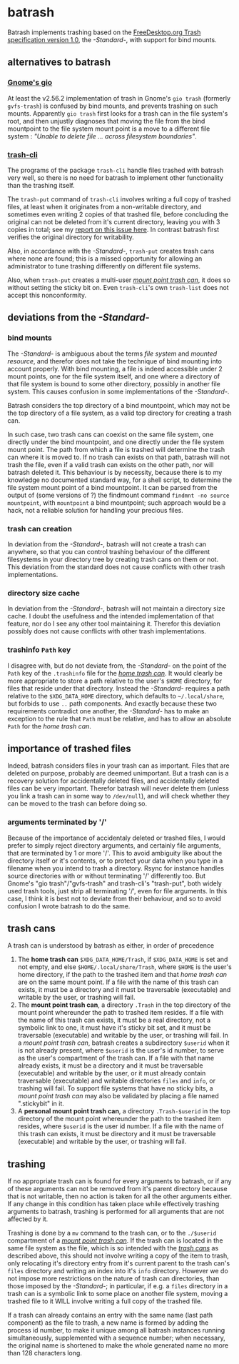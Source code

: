 # batrash

Batrash implements trashing based on the [FreeDesktop.org Trash specification version 1.0]( https://specifications.freedesktop.org/trash-spec/trashspec-1.0.html), the _-Standard-_, with support for bind mounts.

## alternatives to batrash

### [Gnome's gio](https://developer.gnome.org/gio/stable/gio.html)
At least the v2.56.2 implementation of trash in Gnome's `gio trash` (formerly `gvfs-trash`) is confused by bind mounts, and prevents trashing on such mounts. Apparently `gio trash` first looks for a trash can in the file system's root, and then unjustly diagnoses that moving the file from the bind mountpoint to the file system mount point is a move to a different file system : _"Unable to delete file ... across filesystem boundaries"_.

### [trash-cli](https://github.com/andreafrancia/trash-cli)
The programs of the package `trash-cli` handle files trashed with batrash very well, so there is no need for batrash to implement other functionality than the trashing itself.

The `trash-put` command of `trash-cli` involves writing a full copy of trashed files, at least when it originates from a non-writable directory, and sometimes even writing 2 copies of that trashed file, before concluding the original can not be deleted from it's current directory, leaving you with 3 copies in total; see my [report on this issue here](https://github.com/andreafrancia/trash-cli/issues/133). In contrast batrash first verifies the original directory for writability.

Also, in accordance with the _-Standard-_, `trash-put` creates trash cans where none are found; this is a missed opportunity for allowing an administrator to tune trashing differently on different file systems.

Also, when `trash-put` creates a multi-user [_mount point trash can_](#trash-cans), it does so without setting the sticky bit on. Even `trash-cli`'s own `trash-list` does not accept this nonconformity.

## deviations from the _-Standard-_

### bind mounts
The _-Standard-_ is ambiguous about the terms _file system_ and _mounted resource_, and therefor does not take the technique of bind mounting into account properly. With bind mounting, a file is indeed accessible under 2 mount points, one for the file system itself, and one where a directory of that file system is bound to some other directory, possibly in another file system. This causes confusion in some implementations of the _-Standard-_.

Batrash considers the top directory of a bind mountpoint, which may not be the top directory of a file system, as a valid top directory for creating a trash can.

In such case, two trash cans can coexist on the same file system, one directly under the bind mountpoint, and one directly under the file system mount point. The path from which a file is trashed will determine the trash can where it is moved to. If no trash can exists on that path, batrash will not trash the file, even if a valid trash can exists on the other path, nor will batrash deleted it. This behaviour is by necessity, because there is to my knowledge no documented standard way, for a shell script, to determine the file system mount point of a bind mountpoint. It can be parsed from the output of (some versions of ?) the findmount command `findmnt -no source mountpoint`, with `mountpoint` a bind mountpoint; such approach would be a hack, not a reliable solution for handling your precious files.

### trash can creation
In deviation from the _-Standard-_, batrash will not create a trash can anywhere, so that you can control trashing behaviour of the different filesystems in your directory tree by creating trash cans on them or not. This deviation from the standard does not cause conflicts with other trash implementations.

### directory size cache
In deviation from the _-Standard-_, batrash will not maintain a directory size cache. I doubt the usefulness and the intended implementation of that feature, nor do I see any other tool maintaining it. Therefor this deviation possibly does not cause conflicts with other trash implementations.

### trashinfo `Path` key
I disagree with, but do not deviate from, the _-Standard-_ on the point of the `Path` key of the `.trashinfo` file for the [_home trash can_](#trash-cans). It would clearly be more appropriate to store a path relative to the user's `$HOME` directory, for files that reside under that directory. Instead the _-Standard-_ requires a path relative to the `$XDG_DATA_HOME` directory, which defaults to `~/.local/share`, but forbids to use `..` path components. And exactly because these two requirements contradict one another, the _-Standard-_ has to make an exception to the rule that `Path` must be relative, and has to allow an absolute `Path` for the _home trash can_.

## importance of trashed files
Indeed, batrash considers files in your trash can as important. Files that are deleted on purpose, probably are deemed unimportant. But a trash can is a recovery solution for accidentally deleted files, and accidentally deleted files can be very important. Therefor batrash will never delete them (unless you link a trash can in some way to `/dev/null`), and will check whether they can be moved to the trash can before doing so.

### arguments terminated by '/'
Because of the importance of accidentaly deleted or trashed files, I would prefer to simply reject directory arguments, and certainly file arguments, that are terminated by 1 or more '/'. This to avoid ambiguity like about the directory itself or it's contents, or to protect your data when you type in a filename when you intend to trash a directory. Rsync for instance handles source directories with or without terminating '/' differently too. But Gnome's "gio trash"/"gvfs-trash" and trash-cli's "trash-put", both widely used trash tools, just strip all terminating '/', even for file arguments. In this case, I think it is best not to deviate from their behaviour, and so to avoid confusion I wrote batrash to do the same.

## trash cans
A trash can is understood by batrash as either, in order of precedence

1. The **home trash can** `$XDG_DATA_HOME/Trash`, if `$XDG_DATA_HOME` is set and not empty, and else `$HOME/.local/share/Trash`, where `$HOME` is the user's home directory, if the path to the trashed item and that _home trash can_ are on the same mount point. If a file with the name of this trash can exists, it must be a directory and it must be traversable (executable) and writable by the user, or trashing will fail.
2. The **mount point trash can**, a directory `.Trash` in the top directory of the mount point whereunder the path to trashed item resides. If a file with the name of this trash can exists, it must be a real directory, not a symbolic link to one, it must have it's sticky bit set, and it must be traversable (executable) and writable by the user, or trashing will fail. In a _mount point trash can_, batrash creates a subdirectory `$userid` when it is not already present, where `$userid` is the user's id number, to serve as the user's compartment of the trash can. If a file with that name already exists, it must be a directory and it must be traversable (executable) and writable by the user, or it must already contain traversable (executable) and writable directories `files` and `info`, or trashing will fail. To support file systems that have no sticky bits, a _mount point trash can_ may also be validated by placing a file named ".stickybit" in it.
3. A **personal mount point trash can**, a directory `.Trash-$userid` in the top directory of the mount point whereunder the path to the trashed item resides, where `$userid` is the user id number. If a file with the name of this trash can exists, it must be directory and it must be traversable (executable) and writable by the user, or trashing will fail.

## trashing
If no appropriate trash can is found for every arguments to batrash, or if any of these arguments can not be removed from it's parent directory because that is not writable, then no action is taken for all the other arguments either. If any change in this condition has taken place while effectively trashing arguments to batrash, trashing is performed for all arguments that are not affected by it.

Trashing is done by a `mv` command to the trash can, or to the `./$userid` compartment of a [_mount point trash can_](#trash-cans). If the trash can is located in the same file system as the file, which is so intended with the [_trash cans_](#trash-cans) as described above, this should not involve writing a copy of the item to trash, only relocating it's directory entry from it's current parent to the trash can's `files` directory and writing an index into it's `info` directory. However we do not impose more restrictions on the nature of trash can directories, than those imposed by the _-Standard-_; in particular, if e.g. a `files` directory in a trash can is a symbolic link to some place on another file system, moving a trashed file to it WILL involve writing a full copy of the trashed file.

If a trash can already contains an entry with the same name (last path component) as the file to trash, a new name is formed by adding the process id number, to make it unique among all batrash instances running simultaneously, supplemented with a sequence number; when necessary, the original name is shortened to make the whole generated name no more than 128 characters long.
